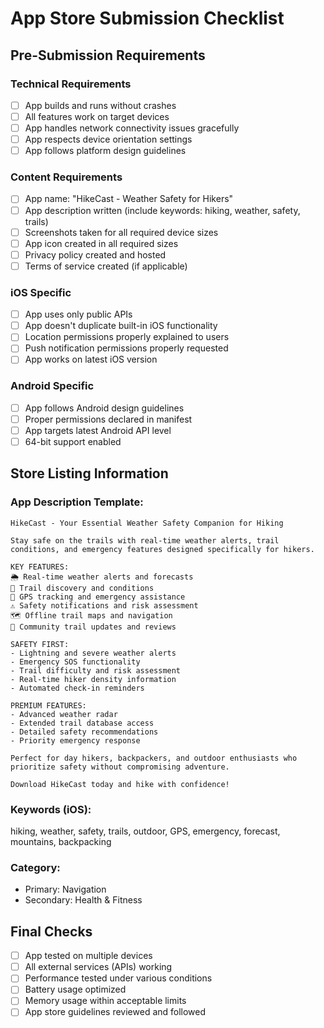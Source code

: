 
# App Store Submission Checklist

## Pre-Submission Requirements

### Technical Requirements
- [ ] App builds and runs without crashes
- [ ] All features work on target devices
- [ ] App handles network connectivity issues gracefully
- [ ] App respects device orientation settings
- [ ] App follows platform design guidelines

### Content Requirements
- [ ] App name: "HikeCast - Weather Safety for Hikers"
- [ ] App description written (include keywords: hiking, weather, safety, trails)
- [ ] Screenshots taken for all required device sizes
- [ ] App icon created in all required sizes
- [ ] Privacy policy created and hosted
- [ ] Terms of service created (if applicable)

### iOS Specific
- [ ] App uses only public APIs
- [ ] App doesn't duplicate built-in iOS functionality
- [ ] Location permissions properly explained to users
- [ ] Push notification permissions properly requested
- [ ] App works on latest iOS version

### Android Specific
- [ ] App follows Android design guidelines
- [ ] Proper permissions declared in manifest
- [ ] App targets latest Android API level
- [ ] 64-bit support enabled

## Store Listing Information

### App Description Template:
```
HikeCast - Your Essential Weather Safety Companion for Hiking

Stay safe on the trails with real-time weather alerts, trail conditions, and emergency features designed specifically for hikers.

KEY FEATURES:
🌦️ Real-time weather alerts and forecasts
🥾 Trail discovery and conditions
📍 GPS tracking and emergency assistance
⚠️ Safety notifications and risk assessment
🗺️ Offline trail maps and navigation
👥 Community trail updates and reviews

SAFETY FIRST:
- Lightning and severe weather alerts
- Emergency SOS functionality
- Trail difficulty and risk assessment
- Real-time hiker density information
- Automated check-in reminders

PREMIUM FEATURES:
- Advanced weather radar
- Extended trail database access
- Detailed safety recommendations
- Priority emergency response

Perfect for day hikers, backpackers, and outdoor enthusiasts who prioritize safety without compromising adventure.

Download HikeCast today and hike with confidence!
```

### Keywords (iOS):
hiking, weather, safety, trails, outdoor, GPS, emergency, forecast, mountains, backpacking

### Category:
- Primary: Navigation
- Secondary: Health & Fitness

## Final Checks
- [ ] App tested on multiple devices
- [ ] All external services (APIs) working
- [ ] Performance tested under various conditions
- [ ] Battery usage optimized
- [ ] Memory usage within acceptable limits
- [ ] App store guidelines reviewed and followed
```
